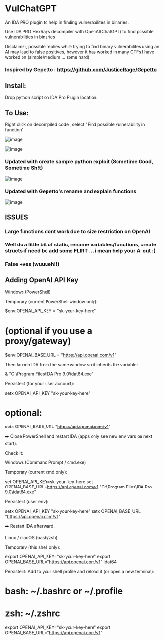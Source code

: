 # VulChatGPT

An IDA PRO plugin to help in finding vulnerabilites in binaries.

Use IDA PRO HexRays decompiler with OpenAI(ChatGPT) to find possible vulnerabilities in binaries 

Disclaimer, possible replies while trying to find binary vulnerabilites using an AI may lead to false positives, however it has worked in many CTFs I have worked on (simple/medium ... some hard)

### Inspired by Gepetto : https://github.com/JusticeRage/Gepetto

## Install:

Drop python script on IDA Pro Plugin location.

## To Use:

Right click on decompiled code , select "Find possible vulnerability in function"

![image](https://user-images.githubusercontent.com/118329900/209662066-8eb6fa58-334f-4f5f-b3fd-534baf8bca62.png)

![image](https://user-images.githubusercontent.com/118329900/209662336-336257d8-2524-4879-a5ce-3d4acc3808cb.png)

### Updated with create sample python exploit (Sometime Good, Sometime Sh!t)

![image](https://user-images.githubusercontent.com/118329900/211160190-d077a4b3-f49f-4696-b618-134ae10a6d9a.png)

### Updated with Gepetto's rename and explain functions 

![image](https://user-images.githubusercontent.com/118329900/220962130-3b82708b-f228-4053-a85d-342c5df9eea4.png)



## ISSUES
### Large functions dont work due to size restriction on OpenAI
### Well do a little bit of static, rename variables/functions, create structs if need be add some FLIRT  ... i mean help your AI out :)
### False +ves (wuuueh!!)



## Adding OpenAI API Key

Windows (PowerShell)

Temporary (current PowerShell window only):

$env:OPENAI_API_KEY = "sk-your-key-here"
# (optional if you use a proxy/gateway)
$env:OPENAI_BASE_URL = "https://api.openai.com/v1"


Then launch IDA from the same window so it inherits the variable:

& "C:\Program Files\IDA Pro 9.0\idat64.exe"


Persistent (for your user account):

setx OPENAI_API_KEY "sk-your-key-here"
# optional:
setx OPENAI_BASE_URL "https://api.openai.com/v1"


➡️ Close PowerShell and restart IDA (apps only see new env vars on next start).

Check it:

[Environment]::GetEnvironmentVariable("OPENAI_API_KEY","User")

Windows (Command Prompt / cmd.exe)

Temporary (current cmd only):

set OPENAI_API_KEY=sk-your-key-here
set OPENAI_BASE_URL=https://api.openai.com/v1
"C:\Program Files\IDA Pro 9.0\idat64.exe"


Persistent (user env):

setx OPENAI_API_KEY "sk-your-key-here"
setx OPENAI_BASE_URL "https://api.openai.com/v1"


➡️ Restart IDA afterward.

Linux / macOS (bash/zsh)

Temporary (this shell only):

export OPENAI_API_KEY="sk-your-key-here"
export OPENAI_BASE_URL="https://api.openai.com/v1"
idat64


Persistent:
Add to your shell profile and reload it (or open a new terminal):

# bash: ~/.bashrc or ~/.profile
# zsh:  ~/.zshrc
export OPENAI_API_KEY="sk-your-key-here"
export OPENAI_BASE_URL="https://api.openai.com/v1"

